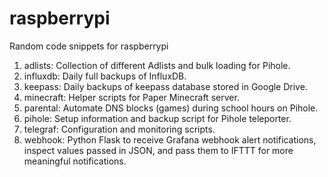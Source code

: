# raspberrypi
Random code snippets for raspberrypi

1.  adlists:  Collection of different Adlists and bulk loading for Pihole.
2.  influxdb:  Daily full backups of InfluxDB.
3.  keepass:  Daily backups of keepass database stored in Google Drive.
4.  minecraft:  Helper scripts for Paper Minecraft server.
5.  parental:  Automate DNS blocks (games) during school hours on Pihole.
6.  pihole:  Setup information and backup script for Pihole teleporter.
7.  telegraf:  Configuration and monitoring scripts.
8.  webhook:  Python Flask to receive Grafana webhook alert notifications, inspect values passed in JSON, and pass them to IFTTT for more meaningful notifications.
